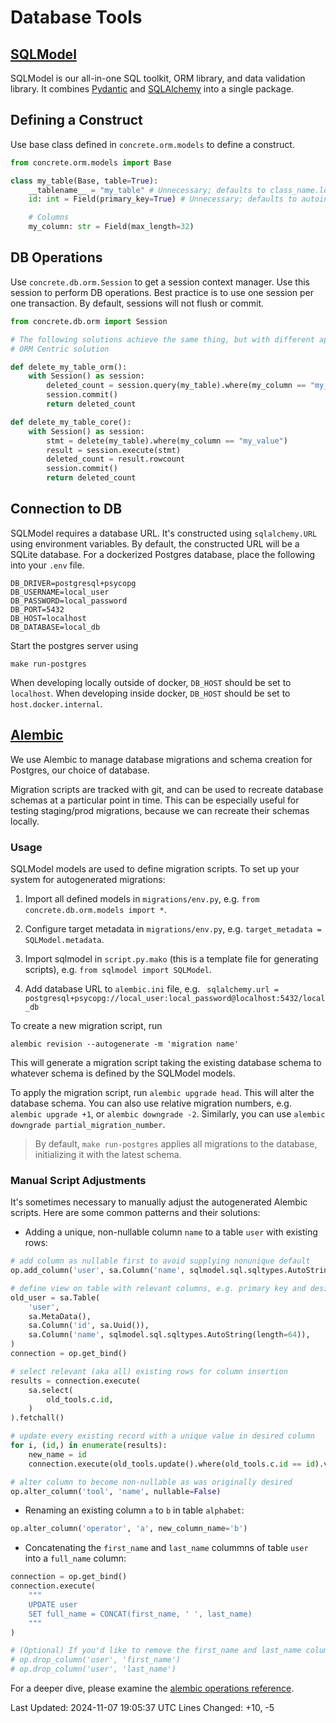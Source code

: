 # Database Tools

## [SQLModel](https://sqlmodel.tiangolo.com)

SQLModel is our all-in-one SQL toolkit, ORM library, and data validation library.
It combines [Pydantic](https://docs.pydantic.dev/latest/) and [SQLAlchemy](https://www.sqlalchemy.org) into a single package.

## Defining a Construct

Use base class defined in `concrete.orm.models` to define a construct.

```python
from concrete.orm.models import Base

class my_table(Base, table=True):
    __tablename__ = "my_table" # Unnecessary; defaults to class_name.lower()
    id: int = Field(primary_key=True) # Unnecessary; defaults to autoincrementing id

    # Columns
    my_column: str = Field(max_length=32)
```

## DB Operations

Use `concrete.db.orm.Session` to get a session context manager.
Use this session to perform DB operations.
Best practice is to use one session per one transaction.
By default, sessions will not flush or commit.

```python
from concrete.db.orm import Session

# The following solutions achieve the same thing, but with different approaches
# ORM Centric solution

def delete_my_table_orm():
    with Session() as session:
        deleted_count = session.query(my_table).where(my_column == "my_value").delete()
        session.commit()
        return deleted_count

def delete_my_table_core():
    with Session() as session:
        stmt = delete(my_table).where(my_column == "my_value")
        result = session.execute(stmt)
        deleted_count = result.rowcount
        session.commit()
        return deleted_count
```

## Connection to DB

SQLModel requires a database URL.
It's constructed using `sqlalchemy.URL` using environment variables.
By default, the constructed URL will be a SQLite database.
For a dockerized Postgres database, place the following into your `.env` file.

```.env
DB_DRIVER=postgresql+psycopg
DB_USERNAME=local_user
DB_PASSWORD=local_password
DB_PORT=5432
DB_HOST=localhost 
DB_DATABASE=local_db
```

Start the postgres server using

```shell
make run-postgres
```

When developing locally outside of docker, `DB_HOST` should be set to `localhost`.
When developing inside docker, `DB_HOST` should be set to `host.docker.internal`.

## [Alembic](https://alembic.sqlalchemy.org/en/latest/)

We use Alembic to manage database migrations and schema creation for Postgres, our choice of database.

Migration scripts are tracked with git, and can be used to recreate database schemas at a particular point in time.
This can be especially useful for testing staging/prod migrations, because we can recreate their schemas locally.

### Usage

SQLModel models are used to define migration scripts.
To set up your system for autogenerated migrations:

1. Import all defined models in `migrations/env.py`, e.g. `from concrete.db.orm.models import *`.

2. Configure target metadata in `migrations/env.py`, e.g. `target_metadata = SQLModel.metadata`.

1. Import sqlmodel in `script.py.mako` (this is a template file for generating scripts), e.g. `from sqlmodel import SQLModel`.

2. Add database URL to `alembic.ini` file, e.g. `
sqlalchemy.url = postgresql+psycopg://local_user:local_password@localhost:5432/local_db`

To create a new migration script, run

```shell
alembic revision --autogenerate -m 'migration name'
```

This will generate a migration script taking the existing database schema to whatever schema is defined by the SQLModel models.

To apply the migration script, run `alembic upgrade head`.
This will alter the database schema.
You can also use relative migration numbers, e.g. `alembic upgrade +1`, or `alembic downgrade -2`.
Similarly, you can use `alembic downgrade partial_migration_number`.

> By default, `make run-postgres` applies all migrations to the database, initializing it with the latest schema.

### Manual Script Adjustments

It's sometimes necessary to manually adjust the autogenerated Alembic scripts.
Here are some common patterns and their solutions:

- Adding a unique, non-nullable column `name` to a table `user` with existing rows:

```python
# add column as nullable first to avoid supplying nonunique default
op.add_column('user', sa.Column('name', sqlmodel.sql.sqltypes.AutoString(length=64), nullable=True))

# define view on table with relevant columns, e.g. primary key and desired column
old_user = sa.Table(
    'user',
    sa.MetaData(),
    sa.Column('id', sa.Uuid()),
    sa.Column('name', sqlmodel.sql.sqltypes.AutoString(length=64)),
)
connection = op.get_bind()

# select relevant (aka all) existing rows for column insertion
results = connection.execute(
    sa.select(
        old_tools.c.id,
    )
).fetchall()

# update every existing record with a unique value in desired column
for i, (id,) in enumerate(results):
    new_name = id
    connection.execute(old_tools.update().where(old_tools.c.id == id).values(name=new_name))

# alter column to become non-nullable as was originally desired
op.alter_column('tool', 'name', nullable=False)
```

- Renaming an existing column `a` to `b` in table `alphabet`:

```python
op.alter_column('operator', 'a', new_column_name='b')
```

- Concatenating the `first_name` and `last_name` colummns of table `user` into a `full_name` column:

```python
connection = op.get_bind()
connection.execute(
    """
    UPDATE user
    SET full_name = CONCAT(first_name, ' ', last_name)
    """
)

# (Optional) If you'd like to remove the first_name and last_name columns
# op.drop_column('user', 'first_name')
# op.drop_column('user', 'last_name')
```

For a deeper dive, please examine the [alembic operations reference](https://alembic.sqlalchemy.org/en/latest/ops.html).

Last Updated: 2024-11-07 19:05:37 UTC
Lines Changed: +10, -5

